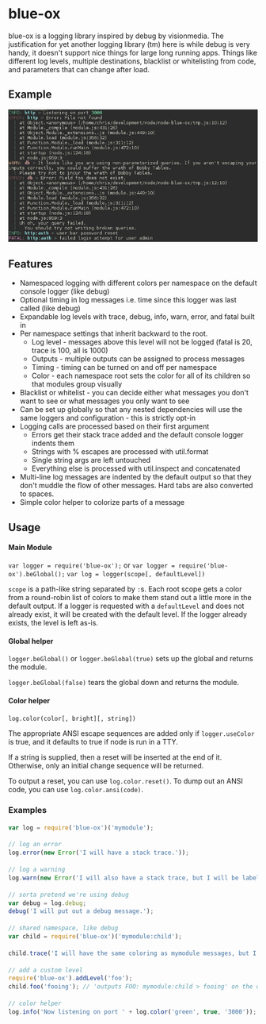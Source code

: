 # blue-ox

blue-ox is a logging library inspired by debug by visionmedia. The justification for yet another logging library (tm) here is while debug is very handy, it doesn't support nice things for large long running apps. Things like different log levels, multiple destinations, blacklist or whitelisting from code, and parameters that can change after load.

## Example

![console output](https://github.com/evs-chris/node-blue-ox/raw/master/assets/output.jpg)

## Features

* Namespaced logging with different colors per namespace on the default console logger (like debug)
* Optional timing in log messages i.e. time since this logger was last called (like debug)
* Expandable log levels with trace, debug, info, warn, error, and fatal built in
* Per namespace settings that inherit backward to the root.
  * Log level - messages above this level will not be logged (fatal is 20, trace is 100, all is 1000)
  * Outputs - multiple outputs can be assigned to process messages
  * Timing - timing can be turned on and off per namespace
  * Color - each namespace root sets the color for all of its children so that modules group visually
* Blacklist or whitelist - you can decide either what messages you don't want to see or what messages you only want to see
* Can be set up globally so that any nested dependencies will use the same loggers and configuration - this is strictly opt-in
* Logging calls are processed based on their first argument
  * Errors get their stack trace added and the default console logger indents them
  * Strings with % escapes are processed with util.format
  * Single string args are left untouched
  * Everything else is processed with util.inspect and concatenated
* Multi-line log messages are indented by the default output so that they don't muddle the flow of other messages. Hard tabs are also converted to spaces.
* Simple color helper to colorize parts of a message

## Usage

#### Main Module

`var logger = require('blue-ox');` or `var logger = require('blue-ox').beGlobal();`
`var log = logger(scope[, defaultLevel])`

`scope` is a path-like string separated by `:`s. Each root scope gets a color from a round-robin list of colors to make them stand out a little more in the default output. If a logger is requested with a `defaultLevel` and does not already exist, it will be created with the default level. If the logger already exists, the level is left as-is.

#### Global helper

`logger.beGlobal()` or `logger.beGlobal(true)` sets up the global and returns the module.

`logger.beGlobal(false)` tears the global down and returns the module.

#### Color helper

`log.color(color[, bright][, string])`

The appropriate ANSI escape sequences are added only if `logger.useColor` is true, and it defaults to true if node is run in a TTY.

If a string is supplied, then a reset will be inserted at the end of it. Otherwise, only an initial change sequence will be returned.

To output a reset, you can use `log.color.reset()`. To dump out an ANSI code, you can use `log.color.ansi(code)`.

### Examples

```javascript
var log = require('blue-ox')('mymodule');

// log an error
log.error(new Error('I will have a stack trace.'));

// log a warning
log.warn(new Error('I will also have a stack trace, but I will be labeled as WARN by default.'));

// sorta pretend we're using debug
var debug = log.debug;
debug('I will put out a debug message.');

// shared namespace, like debug
var child = require('blue-ox')('mymodule:child');

child.trace('I will have the same coloring as mymodule messages, but I will have a deeper namespace.');

// add a custom level
require('blue-ox').addLevel('foo');
child.foo('fooing'); // 'outputs FOO: mymodule:child > fooing' on the default console output

// color helper
log.info('Now listening on port ' + log.color('green', true, '3000'));
```
